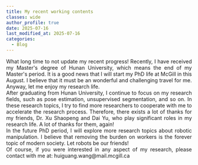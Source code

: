 ```yaml
---
title: My recent working contents
classes: wide
author_profile: true
date: 2025-07-16
last_modified_at: 2025-07-16
categories: 
  - Blog
---
```


<div style="text-align: justify;">
  <p style="margin-top: 10px;"> What long time to not update my recent progress! Recently, I have received my Master's degree of Hunan University, which means the end of my Master's period. It is a good news that I will start my PhD life at McGill in this August. I believe that it must be an wonderful and challenging travel for me. Anyway, let me enjoy my research life. <br>
  After graduating from Hunan University, I continue to focus on my research fields, such as pose estimation, unsupervised segmentation, and so on. In these research topics, I try to find more researchers to cooperate with me to accelerate the research process. Therefore, there exists a lot of thanks for my friends, Dr. Xu Shaopeng and Dai Yu, who play significant roles in my research life. A lot of thanks for them, again!<br>
  In the future PhD period, I will explore more research topics about robotic manipulation. I believe that removing the burden on workers is the forever topic of modern society. Let robots be our friends!<br>
  Of course, if you were interested in any aspect of my research, please contact with me at: huiguang.wang@mail.mcgill.ca
  </p>
</div>



